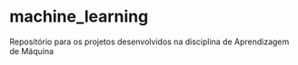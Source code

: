 # machine_learning
Repositório para os projetos desenvolvidos na disciplina de Aprendizagem de Máquina
